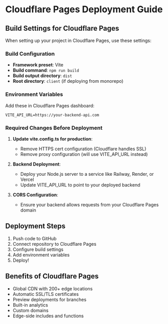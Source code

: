 # Cloudflare Pages Deployment Guide

## Build Settings for Cloudflare Pages

When setting up your project in Cloudflare Pages, use these settings:

### Build Configuration
- **Framework preset**: Vite
- **Build command**: `npm run build`
- **Build output directory**: `dist`
- **Root directory**: `client` (if deploying from monorepo)

### Environment Variables
Add these in Cloudflare Pages dashboard:
```
VITE_API_URL=https://your-backend-api.com
```

### Required Changes Before Deployment

1. **Update vite.config.ts for production**:
   - Remove HTTPS cert configuration (Cloudflare handles SSL)
   - Remove proxy configuration (will use VITE_API_URL instead)

2. **Backend Deployment**:
   - Deploy your Node.js server to a service like Railway, Render, or Vercel
   - Update VITE_API_URL to point to your deployed backend

3. **CORS Configuration**:
   - Ensure your backend allows requests from your Cloudflare Pages domain

## Deployment Steps

1. Push code to GitHub
2. Connect repository to Cloudflare Pages
3. Configure build settings
4. Add environment variables
5. Deploy!

## Benefits of Cloudflare Pages
- Global CDN with 200+ edge locations
- Automatic SSL/TLS certificates
- Preview deployments for branches
- Built-in analytics
- Custom domains
- Edge-side includes and functions
